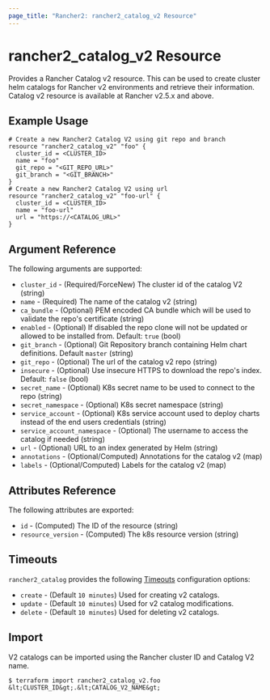 ```yaml
---
page_title: "Rancher2: rancher2_catalog_v2 Resource"
---
```


# rancher2\_catalog\_v2 Resource

Provides a Rancher Catalog v2 resource. This can be used to create cluster helm catalogs for Rancher v2 environments and retrieve their information. Catalog v2 resource is available at Rancher v2.5.x and above.

## Example Usage

```hcl
# Create a new Rancher2 Catalog V2 using git repo and branch
resource "rancher2_catalog_v2" "foo" {
  cluster_id = <CLUSTER_ID>
  name = "foo"
  git_repo = "<GIT_REPO_URL>"
  git_branch = "<GIT_BRANCH>"
}
# Create a new Rancher2 Catalog V2 using url
resource "rancher2_catalog_v2" "foo-url" {
  cluster_id = <CLUSTER_ID>
  name = "foo-url"
  url = "https://<CATALOG_URL>"
}
```

## Argument Reference

The following arguments are supported:

* `cluster_id` - (Required/ForceNew) The cluster id of the catalog V2 (string)
* `name` - (Required) The name of the catalog v2 (string)
* `ca_bundle` - (Optional) PEM encoded CA bundle which will be used to validate the repo's certificate (string)
* `enabled` - (Optional) If disabled the repo clone will not be updated or allowed to be installed from. Default: `true` (bool)
* `git_branch` - (Optional) Git Repository branch containing Helm chart definitions. Default `master` (string)
* `git_repo` - (Optional) The url of the catalog v2 repo (string)
* `insecure` - (Optional) Use insecure HTTPS to download the repo's index. Default: `false` (bool)
* `secret_name` - (Optional) K8s secret name to be used to connect to the repo (string)
* `secret_namespace` - (Optional) K8s secret namespace (string)
* `service_account` - (Optional) K8s service account used to deploy charts instead of the end users credentials (string)
* `service_account_namespace` - (Optional) The username to access the catalog if needed (string)
* `url` - (Optional) URL to an index generated by Helm (string)
* `annotations` - (Optional/Computed) Annotations for the catalog v2 (map)
* `labels` - (Optional/Computed) Labels for the catalog v2 (map)

## Attributes Reference

The following attributes are exported:

* `id` - (Computed) The ID of the resource (string)
* `resource_version` - (Computed) The k8s resource version (string)

## Timeouts

`rancher2_catalog` provides the following
[Timeouts](https://www.terraform.io/docs/configuration/resources.html#operation-timeouts) configuration options:

- `create` - (Default `10 minutes`) Used for creating v2 catalogs.
- `update` - (Default `10 minutes`) Used for v2 catalog modifications.
- `delete` - (Default `10 minutes`) Used for deleting v2 catalogs.

## Import

V2 catalogs can be imported using the Rancher cluster ID and Catalog V2 name.

```
$ terraform import rancher2_catalog_v2.foo &lt;CLUSTER_ID&gt;.&lt;CATALOG_V2_NAME&gt;
```
